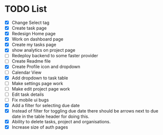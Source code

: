 # TODO List

- [x] Change Select tag
- [x] Create task page
- [x] Redesign Home page
- [x] Work on dashboard page
- [x] Create my tasks page
- [x] show analytics on project page
- [ ] Redeploy backend to some faster provider
- [ ] Create Readme file
- [x] Create Profile icon and dropdown
- [ ] Calendar View
- [x] Add dropdown to task table
- [ ] Make settings page work
- [ ] Make edit project page work
- [ ] Edit task details
- [ ] Fix mobile ui bugs
- [x] Add a filter for selecting due date
- [x] Instead of filter for toggling due date there should be arrows next to due date in the table header for doing this.
- [x] Ability to delete tasks, project and organisations.
- [x] Increase size of auth pages
